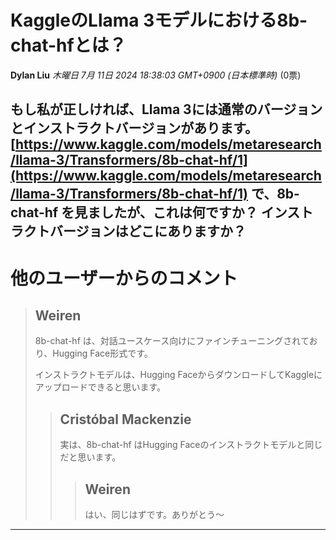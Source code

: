 # KaggleのLlama 3モデルにおける8b-chat-hfとは？

**Dylan Liu** *木曜日 7月 11日 2024 18:38:03 GMT+0900 (日本標準時)* (0票)

もし私が正しければ、Llama 3には通常のバージョンとインストラクトバージョンがあります。
[https://www.kaggle.com/models/metaresearch/llama-3/Transformers/8b-chat-hf/1](https://www.kaggle.com/models/metaresearch/llama-3/Transformers/8b-chat-hf/1) で、8b-chat-hf を見ましたが、これは何ですか？ インストラクトバージョンはどこにありますか？
---
# 他のユーザーからのコメント
> ## Weiren
> 
> 8b-chat-hf は、対話ユースケース向けにファインチューニングされており、Hugging Face形式です。
> 
> インストラクトモデルは、Hugging FaceからダウンロードしてKaggleにアップロードできると思います。
> 
> 
> 
> > ## Cristóbal Mackenzie
> > 
> > 実は、8b-chat-hf はHugging Faceのインストラクトモデルと同じだと思います。
> > 
> > 
> > 
> > > ## Weiren
> > > 
> > > はい、同じはずです。ありがとう〜
> > > 
> > > 
> > > 
--- 

